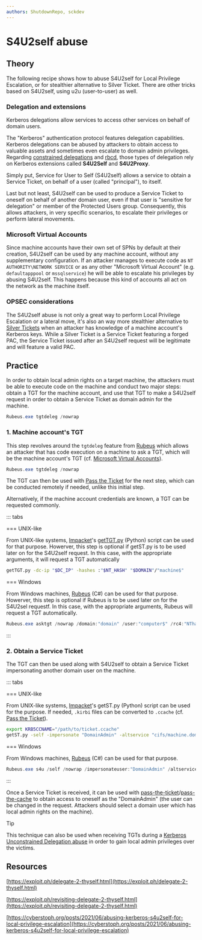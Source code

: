 ```yaml
---
authors: ShutdownRepo, sckdev
---
```


# S4U2self abuse

## Theory

The following recipe shows how to abuse S4U2self for Local Privilege Escalation, or for stealthier alternative to Silver Ticket. There are other tricks based on S4U2self, using u2u (user-to-user) as well.

### Delegation and extensions

Kerberos delegations allow services to access other services on behalf of domain users.

The "Kerberos" authentication protocol features delegation capabilities. Kerberos delegations can be abused by attackers to obtain access to valuable assets and sometimes even escalate to domain admin privileges. Regarding [constrained delegations](constrained.md) and [rbcd](rbcd.md), those types of delegation rely on Kerberos extensions called **S4U2Self** and **S4U2Proxy**.

Simply put, Service for User to Self (S4U2self) allows a service to obtain a Service Ticket, on behalf of a user (called "principal"), to itself.

Last but not least, S4U2self can be used to produce a Service Ticket to oneself on behalf of another domain user, even if that user is "sensitive for delegation" or member of the Protected Users group. Consequently, this allows attackers, in very specific scenarios, to escalate their privileges or perform lateral movements.

### Microsoft Virtual Accounts

Since machine accounts have their own set of SPNs by default at their creation, S4U2self can be used by any machine account, without any supplementary configuration. If an attacker manages to execute code as `NT AUTHORITY\NETWORK SERVICE` or as any other "Microsoft Virtual Account" (e.g. `defaultapppool` or `mssqlservice`) he will be able to escalate his privileges by abusing S4U2self. This happens because this kind of accounts all act on the network as the machine itself.

### OPSEC considerations

The S4U2self abuse is not only a great way to perform Local Privilege Escalation or a lateral move, it's also an way more stealthier alternative to [Silver Tickets](../forged-tickets/silver.md) when an attacker has knowledge of a machine account's Kerberos keys. While a Silver Ticket is a Service Ticket featuring a forged PAC, the Service Ticket issued after an S4U2self request will be legitimate and will feature a valid PAC.

## Practice

In order to obtain local admin rights on a target machine, the attackers must be able to execute code on the machine and conduct two major steps: obtain a TGT for the machine account, and use that TGT to make a S4U2self request in order to obtain a Service Ticket as domain admin for the machine.

```powershell
Rubeus.exe tgtdeleg /nowrap
```

### 1. Machine account's TGT

This step revolves around the `tgtdeleg` feature from [Rubeus](https://github.com/GhostPack/Rubeus) which allows an attacker that has code execution on a machine to ask a TGT, which will be the machine account's TGT (cf. [Microsoft Virtual Accounts](s4u2self-abuse.md#microsoft-virtual-accounts)).

```powershell
Rubeus.exe tgtdeleg /nowrap
```

The TGT can then be used with [Pass the Ticket](../ptt.md) for the next step, which can be conducted remotely if needed, unlike this initial step.

Alternatively, if the machine account credentials are known, a TGT can be requested commonly.

::: tabs

=== UNIX-like

From UNIX-like systems, [Impacket](https://github.com/SecureAuthCorp/impacket)'s [getTGT.py](https://github.com/SecureAuthCorp/impacket/blob/master/examples/getTGT.py) (Python) script can be used for that purpose. Howerver, this step is optional if getST.py is to be used later on for the S4U2self request. In this case, with the appropriate arguments, it will request a TGT automatically

```bash
getTGT.py -dc-ip "$DC_IP" -hashes :"$NT_HASH" "$DOMAIN"/"machine$"
```


=== Windows

From Windows machines, [Rubeus](https://github.com/GhostPack/Rubeus) (C#) can be used for that purpose. Howerver, this step is optional if Rubeus is to be used later on for the S4U2sel requestf. In this case, with the appropriate arguments, Rubeus will request a TGT automatically.

```powershell
Rubeus.exe asktgt /nowrap /domain:"domain" /user:"computer$" /rc4:"NThash"
```

:::


### 2. Obtain a Service Ticket

The TGT can then be used along with S4U2self to obtain a Service Ticket impersonating another domain user on the machine. 

::: tabs

=== UNIX-like

From UNIX-like systems, [Impacket](https://github.com/SecureAuthCorp/impacket)'s getST.py (Python) script can be used for the purpose. If needed, `.kirbi` files can be converted to `.ccache` (cf. [Pass the Ticket](../ptt.md)).

```bash
export KRB5CCNAME="/path/to/ticket.ccache"
getST.py -self -impersonate "DomainAdmin" -altservice "cifs/machine.domain.local" -k -no-pass -dc-ip "DomainController" "domain.local"/'machine$' 
```


=== Windows

From Windows machines, [Rubeus](https://github.com/GhostPack/Rubeus) (C#) can be used for that purpose.

```powershell
Rubeus.exe s4u /self /nowrap /impersonateuser:"DomainAdmin" /altservice:"cifs/machine.domain.local" /ticket:"base64ticket"
```

:::


Once a Service Ticket is received, it can be used with [pass-the-ticket](../ptt.md)/[pass-the-cache](../ptc.md) to obtain access to oneself as the "DomainAdmin" (the user can be changed in the request. Attackers should select a domain user which has local admin rights on the machine).

> [!TIP]
> This technique can also be used when receiving TGTs during a [Kerberos Unconstrained Delegation abuse](unconstrained.md) in order to gain local admin privileges over the victims.

## Resources

[https://exploit.ph/delegate-2-thyself.html](https://exploit.ph/delegate-2-thyself.html)

[https://exploit.ph/revisiting-delegate-2-thyself.html](https://exploit.ph/revisiting-delegate-2-thyself.html)

[https://cyberstoph.org/posts/2021/06/abusing-kerberos-s4u2self-for-local-privilege-escalation](https://cyberstoph.org/posts/2021/06/abusing-kerberos-s4u2self-for-local-privilege-escalation)
